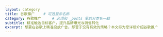 ```yaml
---
layout: category
title: 谷歌推广    # 可选显示名称
category: 谷歌推广     # 必须和 _posts 里的分类名一致
subtitle: 精准触达目标客户，提升品牌曝光与销售转化
excerpt: 想要在谷歌上精准投放广告，却苦于没有有效的策略？本文将为您详细介绍谷歌推广的核心技巧和优化方法，帮助您降低广告成本，提升ROI，实现业绩增长。立即了解更多！
---
```

